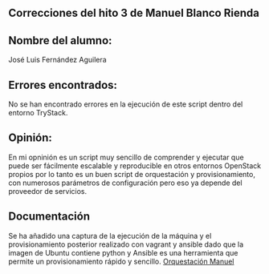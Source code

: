 ## Correcciones del hito 3 de Manuel Blanco Rienda

## Nombre del alumno:
José Luis Fernández Aguilera

## Errores encontrados:
No se han encontrado errores en la ejecución de este script dentro del entorno TryStack.

## Opinión:
En mi opninión es un script muy sencillo de comprender y ejecutar que puede ser fácilmente escalable y reproducible en otros entornos OpenStack propios por lo tanto es un buen script de orquestación y provisionamiento, con numerosos parámetros de configuración pero eso ya depende del proveedor de servicios.

## Documentación
Se ha añadido una captura de la ejecución de la máquina y el provisionamiento posterior realizado con vagrant y ansible dado que la imagen de Ubuntu contiene python y Ansible es una herramienta que permite un provisionamiento rápido y sencillo.
[Orquestación Manuel](https://raw.githubusercontent.com/okynos/ProyectoCC/gh-pages/images/orquestacionManuel.png)

